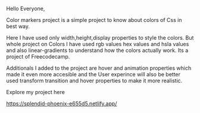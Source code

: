 Hello Everyone,

Color markers project is a simple project to know about colors of Css in best way.

Here I have used only width,height,display properties to style the colors. But whole project on Colors I have used rgb values hex values and hsla values and also linear-gradients to understand how the colors actually work. Its a project of Freecodecamp. 

Additionals I added to the project are hover and animation properties which made it even more accesible and the User experince will also be better used transform transition and hover properties to make it more realistic.

Explore my project here 

https://splendid-phoenix-e655d5.netlify.app/
